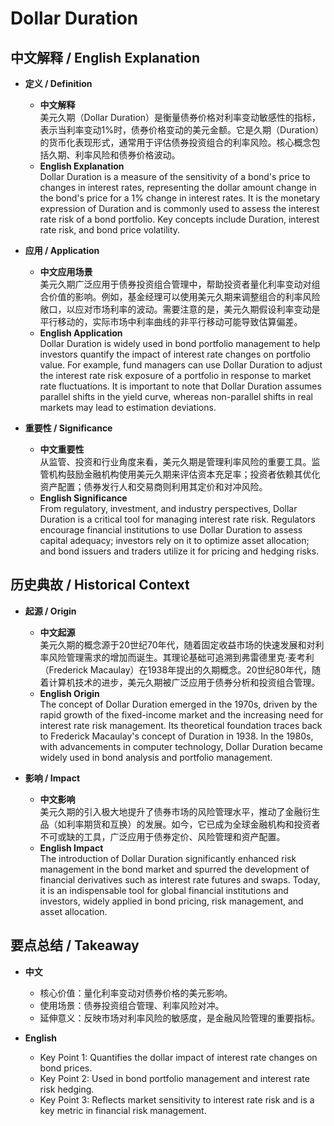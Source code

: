 # Dollar Duration

## 中文解释 / English Explanation

* **定义 / Definition**  
  - **中文解释**  
    美元久期（Dollar Duration）是衡量债券价格对利率变动敏感性的指标，表示当利率变动1%时，债券价格变动的美元金额。它是久期（Duration）的货币化表现形式，通常用于评估债券投资组合的利率风险。核心概念包括久期、利率风险和债券价格波动。  
  - **English Explanation**  
    Dollar Duration is a measure of the sensitivity of a bond's price to changes in interest rates, representing the dollar amount change in the bond's price for a 1% change in interest rates. It is the monetary expression of Duration and is commonly used to assess the interest rate risk of a bond portfolio. Key concepts include Duration, interest rate risk, and bond price volatility.

* **应用 / Application**  
  - **中文应用场景**  
    美元久期广泛应用于债券投资组合管理中，帮助投资者量化利率变动对组合价值的影响。例如，基金经理可以使用美元久期来调整组合的利率风险敞口，以应对市场利率的波动。需要注意的是，美元久期假设利率变动是平行移动的，实际市场中利率曲线的非平行移动可能导致估算偏差。  
  - **English Application**  
    Dollar Duration is widely used in bond portfolio management to help investors quantify the impact of interest rate changes on portfolio value. For example, fund managers can use Dollar Duration to adjust the interest rate risk exposure of a portfolio in response to market rate fluctuations. It is important to note that Dollar Duration assumes parallel shifts in the yield curve, whereas non-parallel shifts in real markets may lead to estimation deviations.

* **重要性 / Significance**  
  - **中文重要性**  
    从监管、投资和行业角度来看，美元久期是管理利率风险的重要工具。监管机构鼓励金融机构使用美元久期来评估资本充足率；投资者依赖其优化资产配置；债券发行人和交易商则利用其定价和对冲风险。  
  - **English Significance**  
    From regulatory, investment, and industry perspectives, Dollar Duration is a critical tool for managing interest rate risk. Regulators encourage financial institutions to use Dollar Duration to assess capital adequacy; investors rely on it to optimize asset allocation; and bond issuers and traders utilize it for pricing and hedging risks.

## 历史典故 / Historical Context

* **起源 / Origin**  
  - **中文起源**  
    美元久期的概念源于20世纪70年代，随着固定收益市场的快速发展和对利率风险管理需求的增加而诞生。其理论基础可追溯到弗雷德里克·麦考利（Frederick Macaulay）在1938年提出的久期概念。20世纪80年代，随着计算机技术的进步，美元久期被广泛应用于债券分析和投资组合管理。  
  - **English Origin**  
    The concept of Dollar Duration emerged in the 1970s, driven by the rapid growth of the fixed-income market and the increasing need for interest rate risk management. Its theoretical foundation traces back to Frederick Macaulay's concept of Duration in 1938. In the 1980s, with advancements in computer technology, Dollar Duration became widely used in bond analysis and portfolio management.

* **影响 / Impact**  
  - **中文影响**  
    美元久期的引入极大地提升了债券市场的风险管理水平，推动了金融衍生品（如利率期货和互换）的发展。如今，它已成为全球金融机构和投资者不可或缺的工具，广泛应用于债券定价、风险管理和资产配置。  
  - **English Impact**  
    The introduction of Dollar Duration significantly enhanced risk management in the bond market and spurred the development of financial derivatives such as interest rate futures and swaps. Today, it is an indispensable tool for global financial institutions and investors, widely applied in bond pricing, risk management, and asset allocation.

## 要点总结 / Takeaway

* **中文**  
  - 核心价值：量化利率变动对债券价格的美元影响。  
  - 使用场景：债券投资组合管理、利率风险对冲。  
  - 延伸意义：反映市场对利率风险的敏感度，是金融风险管理的重要指标。  

* **English**  
  - Key Point 1: Quantifies the dollar impact of interest rate changes on bond prices.  
  - Key Point 2: Used in bond portfolio management and interest rate risk hedging.  
  - Key Point 3: Reflects market sensitivity to interest rate risk and is a key metric in financial risk management.